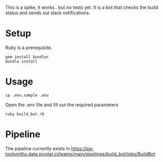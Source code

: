 This is a spike, it works.. but no tests yet. 
It is a bot that checks the build status and sends out slack notifications.

# Setup
Ruby is a prerequisite.

```
gem install bundler
bundle install
```

# Usage
```
cp .env.sample .env
```
Open the .env file and fill out the required parameters

```
ruby build_bot.rb

```

# Pipeline
The pipeline currently exists in https://pa-toolsmiths.data.pivotal.ci/teams/main/pipelines/build_bot/jobs/BuildBot